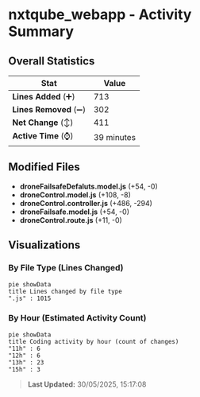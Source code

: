 # nxtqube_webapp - Activity Summary 

## Overall Statistics

| Stat                   | Value                                                             |
| ---------------------- | ----------------------------------------------------------------- |
| **Lines Added** (➕)   | 713                                          |
| **Lines Removed** (➖) | 302                                        |
| **Net Change** (↕)    | 411                |
| **Active Time** (⌚)   | 39 minutes |


## Modified Files
- **droneFailsafeDefaluts.model.js** (+54, -0)
- **droneControl.model.js** (+108, -8)
- **droneControl.controller.js** (+486, -294)
- **droneFailsafe.model.js** (+54, -0)
- **droneControl.route.js** (+11, -0)

## Visualizations

### By File Type (Lines Changed)

```mermaid
pie showData
title Lines changed by file type
".js" : 1015
```

### By Hour (Estimated Activity Count)

```mermaid
pie showData
title Coding activity by hour (count of changes)
"11h" : 6
"12h" : 6
"13h" : 23
"15h" : 3
```


> **Last Updated:** 30/05/2025, 15:17:08